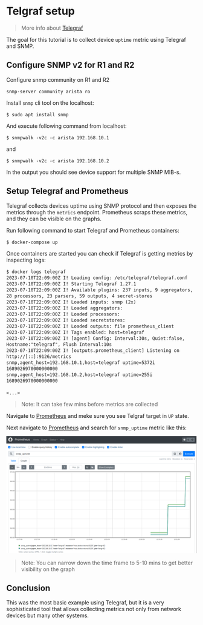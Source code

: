 # Telgraf setup

> More info about [Telegraf](https://www.influxdata.com/time-series-platform/telegraf/)

The goal for this tutorial is to collect device `uptime` metric using Telegraf and SNMP.

## Configure SNMP v2 for R1 and R2

Configure snmp community on R1 and R2
```
snmp-server community arista ro
```

Install `snmp` cli tool on the localhost:
```
$ sudo apt install snmp
```

And execute following command from localhost:

```
$ snmpwalk -v2c -c arista 192.168.10.1
```

and

```
$ snmpwalk -v2c -c arista 192.168.10.2
```

In the output you should see device support for multiple SNMP MIB-s.

## Setup Telegraf and Prometheus

Telegraf collects devices uptime using SNMP protocol and then exposes the metrics through the `metrics` endpoint. Prometheus scraps these metrics, and they can be visible on the graphs.

Run following command to start Telegraf and Prometheus containers:

```
$ docker-compose up
```

Once containers are started you can check if Telegraf is getting metrics by inspecting logs:

```
$ docker logs telegraf
2023-07-10T22:09:00Z I! Loading config: /etc/telegraf/telegraf.conf
2023-07-10T22:09:00Z I! Starting Telegraf 1.27.1
2023-07-10T22:09:00Z I! Available plugins: 237 inputs, 9 aggregators, 28 processors, 23 parsers, 59 outputs, 4 secret-stores
2023-07-10T22:09:00Z I! Loaded inputs: snmp (2x)
2023-07-10T22:09:00Z I! Loaded aggregators: 
2023-07-10T22:09:00Z I! Loaded processors: 
2023-07-10T22:09:00Z I! Loaded secretstores: 
2023-07-10T22:09:00Z I! Loaded outputs: file prometheus_client
2023-07-10T22:09:00Z I! Tags enabled: host=telegraf
2023-07-10T22:09:00Z I! [agent] Config: Interval:30s, Quiet:false, Hostname:"telegraf", Flush Interval:10s
2023-07-10T22:09:00Z I! [outputs.prometheus_client] Listening on http://[::]:9126/metrics
snmp,agent_host=192.168.10.1,host=telegraf uptime=5372i 1689026970000000000
snmp,agent_host=192.168.10.2,host=telegraf uptime=255i 1689026970000000000

<...>
```
> Note: It can take few mins before metrics are collected

Navigate to [Prometheus](http://127.0.0.1:9090/targets?search=) and meke sure you see Telgraf target in `UP` state.

Next navigate to [Prometheus](http://127.0.0.1:9090/graph) and search for `snmp_uptime` metric like this:


![SNMP uptime](./images/snmp_uptime.png)

> Note: You can narrow down the time frame to 5-10 mins to get better visibility on the graph


## Conclusion

This was the most basic example using Telegraf, but it is a very sophisticated tool that allows collecting metrics not only from network devices but many other systems.

